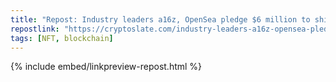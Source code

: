 ```yaml
---
title: "Repost: Industry leaders a16z, OpenSea pledge $6 million to shield NFT artists from legal threats"
repostlink: "https://cryptoslate.com/industry-leaders-a16z-opensea-pledge-6-million-to-shield-nft-artists-from-legal-threats/"
tags: [NFT, blockchain]
---
```


{% include embed/linkpreview-repost.html %}

